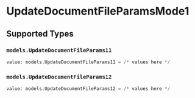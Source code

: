 # UpdateDocumentFileParamsMode1


## Supported Types

### `models.UpdateDocumentFileParams11`

```python
value: models.UpdateDocumentFileParams11 = /* values here */
```

### `models.UpdateDocumentFileParams12`

```python
value: models.UpdateDocumentFileParams12 = /* values here */
```

